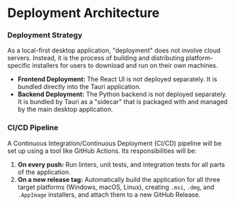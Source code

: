# Deployment Architecture

### Deployment Strategy
As a local-first desktop application, "deployment" does not involve cloud servers. Instead, it is the process of building and distributing platform-specific installers for users to download and run on their own machines.

* **Frontend Deployment:** The React UI is not deployed separately. It is bundled directly into the Tauri application.
* **Backend Deployment:** The Python backend is not deployed separately. It is bundled by Tauri as a "sidecar" that is packaged with and managed by the main desktop application.

### CI/CD Pipeline
A Continuous Integration/Continuous Deployment (CI/CD) pipeline will be set up using a tool like GitHub Actions. Its responsibilities will be:
1.  **On every push:** Run linters, unit tests, and integration tests for all parts of the application.
2.  **On a new release tag:** Automatically build the application for all three target platforms (Windows, macOS, Linux), creating `.msi`, `.dmg`, and `.AppImage` installers, and attach them to a new GitHub Release.